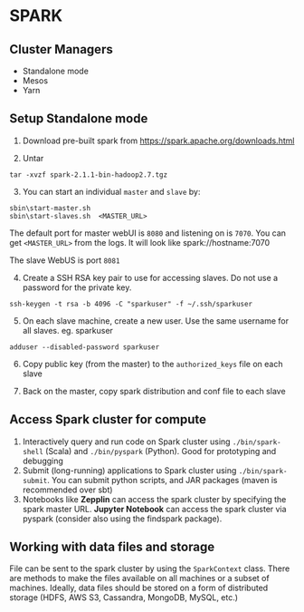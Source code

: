 # SPARK

## Cluster Managers
- Standalone mode
- Mesos
- Yarn


## Setup Standalone mode

1) Download pre-built spark from https://spark.apache.org/downloads.html

2) Untar
```
tar -xvzf spark-2.1.1-bin-hadoop2.7.tgz
```

3) You can start an individual `master` and `slave` by:
```
sbin\start-master.sh
sbin\start-slaves.sh  <MASTER_URL>
```
The default port for master webUI is `8080` and listening on is `7070`.
You can get `<MASTER_URL>` from the logs.  It will look like spark://hostname:7070

The slave WebUS is port `8081`

4) Create a SSH RSA key pair to use for accessing slaves.  Do not use a password for the private key.  
```
ssh-keygen -t rsa -b 4096 -C "sparkuser" -f ~/.ssh/sparkuser
```

5) On each slave machine, create a new user. Use the same username for all slaves.  eg. sparkuser
```
adduser --disabled-password sparkuser

```

6) Copy public key (from the master) to the `authorized_keys` file on each slave

7) Back on the master, copy spark distribution and conf file to each slave


## Access Spark cluster for compute
1) Interactively query and run code on Spark cluster using `./bin/spark-shell` (Scala) and `./bin/pyspark` (Python).  Good for prototyping and debugging
2) Submit (long-running) applications to Spark cluster using `./bin/spark-submit`.  You can submit python scripts, and JAR packages (maven is recommended over sbt)
3) Notebooks like **Zepplin** can access the spark cluster by specifying the spark master URL.  **Jupyter Notebook** can access the spark cluster via pyspark (consider also using the findspark package).


## Working with data files and storage
File can be sent to the spark cluster by using the `SparkContext` class.  There are methods to make the files available on all machines or a subset of machines.  Ideally, data files should be stored on a form of distributed storage (HDFS, AWS S3, Cassandra, MongoDB, MySQL, etc.)
